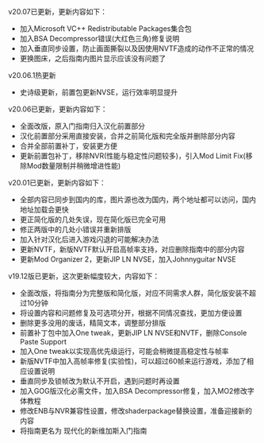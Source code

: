 v20.07已更新，更新内容如下：
- 加入Microsoft VC++ Redistributable Packages集合包
- 加入BSA Decompressor错误(大红色三角)修复说明
- 加入垂直同步设置，防止画面撕裂以及因使用NVTF造成的动作不正常的情况
- 更换图床，之后指南内图片显示应该没有问题了

v20.06.1热更新
- 史诗级更新，前置包更新NVSE，运行效率明显提升

v20.06已更新，更新内容如下：
- 全面改版，原入门指南归入汉化前置部分
- 汉化前置部分采用直接安装，合并之前简化版和完全版并删除部分内容
- 合并全部前置补丁，安装更方便
- 更新前置包补丁，移除NVR(性能与稳定性问题较多)，引入Mod Limit Fix(移除Mod数量限制并稍微增进性能)

v20.01已更新，更新内容如下：
- 全部内容已同步到国内的库，图片源也改为国内，两个地址都可以访问，国内地址加载会更快
- 更正简化版的几处失误，现在简化版已完全可用
- 修正两版中的几处小错误并重新排版
- 加入针对汉化后进入游戏闪退的可能解决办法
- 更新NVTF，新版NVTF默认开启高帧率支持，对应删除指南中的部分内容
- 更新Mod Organizer 2，更新JIP LN NVSE，加入Johnnyguitar NVSE

v19.12版已更新，这次更新幅度较大，内容如下：
- 全面改版，将指南分为完整版和简化版，对应不同需求人群，简化版安装不超过10分钟
- 将设置内容和问题修复及可选项分开，根据不同情况查找，更加方便设置
- 删除更多没用的废话，精简文本，调整部分排版
- 前置补丁包中加入One tweak，更新JIP LN NVSE和NVTF，删除Console Paste Support
- 加入One tweak以实现高优先级运行，可能会稍微提高稳定性与帧率
- 新版NVTF中加入高帧率修复(实验性)，可以超过60帧来运行游戏，添加了相应设置说明
- 垂直同步及锁帧改为默认不开启，遇到问题时再设置
- 加入GOG版汉化必需文件，加入BSA Decompressor修复，加入MO2修改字体教程
- 修改ENB与NVR兼容性设置，修改shaderpackage替换设置，准备迎接新的内容
- 将指南更名为 现代化的新维加斯入门指南
